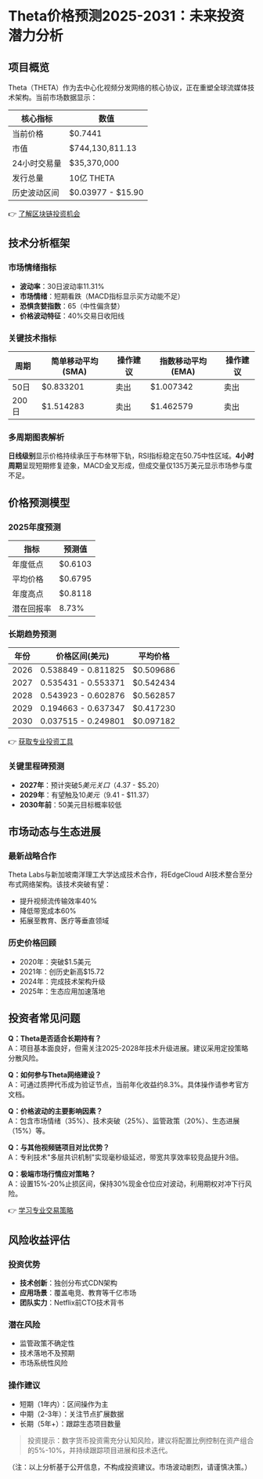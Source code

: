 # Theta价格预测2025-2031：未来投资潜力分析

## 项目概览

Theta（THETA）作为去中心化视频分发网络的核心协议，正在重塑全球流媒体技术架构。当前市场数据显示：

| 核心指标        | 数值              |
|----------------|------------------|
| 当前价格        | $0.7441          |
| 市值           | $744,130,811.13  |
| 24小时交易量    | $35,370,000      |
| 发行总量        | 10亿 THETA       |
| 历史波动区间    | $0.03977 - $15.90|

👉 [了解区块链投资机会](https://bit.ly/okx_welcome)

## 技术分析框架

### 市场情绪指标
- **波动率**：30日波动率11.31%
- **市场情绪**：短期看跌（MACD指标显示买方动能不足）
- **恐惧贪婪指数**：65（中性偏贪婪）
- **价格波动特征**：40%交易日收阳线

### 关键技术指标
| 周期    | 简单移动平均(SMA) | 操作建议 | 指数移动平均(EMA) | 操作建议 |
|---------|-------------------|----------|-------------------|----------|
| 50日    | $0.833201         | 卖出     | $1.007342         | 卖出     |
| 200日   | $1.514283         | 卖出     | $1.462579         | 卖出     |

### 多周期图表解析
**日线级别**显示价格持续承压于布林带下轨，RSI指标稳定在50.75中性区域。**4小时周期**呈现短期修复迹象，MACD金叉形成，但成交量仅135万美元显示市场参与度不足。

## 价格预测模型

### 2025年度预测
| 指标        | 预测值       |
|------------|-------------|
| 年度低点    | $0.6103     |
| 平均价格    | $0.6795     |
| 年度高点    | $0.8118     |
| 潜在回报率  | 8.73%       |

### 长期趋势预测
| 年份    | 价格区间(美元)     | 平均价格  |
|---------|--------------------|-----------|
| 2026    | 0.538849 - 0.811825| $0.509686 |
| 2027    | 0.535431 - 0.553371| $0.542434 |
| 2028    | 0.543923 - 0.602876| $0.562857 |
| 2029    | 0.194663 - 0.637347| $0.417230 |
| 2030    | 0.037515 - 0.249801| $0.097182 |

👉 [获取专业投资工具](https://bit.ly/okx_welcome)

### 关键里程碑预测
- **2027年**：预计突破$5美元关口（$4.37 - $5.20）
- **2029年**：有望触及$10美元（$9.41 - $11.37）
- **2030年前**：50美元目标概率较低

## 市场动态与生态进展

### 最新战略合作
Theta Labs与新加坡南洋理工大学达成技术合作，将EdgeCloud AI技术整合至分布式网络架构。该技术突破有望：
- 提升视频流传输效率40%
- 降低带宽成本60%
- 拓展至教育、医疗等垂直领域

### 历史价格回顾
- 2020年：突破$1.5美元
- 2021年：创历史新高$15.72
- 2024年：完成技术架构升级
- 2025年：生态应用加速落地

## 投资者常见问题

**Q：Theta是否适合长期持有？**  
A：项目基本面良好，但需关注2025-2028年技术升级进展。建议采用定投策略分散风险。

**Q：如何参与Theta网络建设？**  
A：可通过质押代币成为验证节点，当前年化收益约8.3%。具体操作请参考官方文档。

**Q：价格波动的主要影响因素？**  
A：包含市场情绪（35%）、技术突破（25%）、监管政策（20%）、生态进展（15%）等。

**Q：与其他视频链项目对比优势？**  
A：专利技术"多层共识机制"实现毫秒级延迟，带宽共享效率较竞品提升3倍。

**Q：极端市场行情应对策略？**  
A：设置15%-20%止损区间，保持30%现金仓位应对波动，利用期权对冲下行风险。

👉 [学习专业交易策略](https://bit.ly/okx_welcome)

## 风险收益评估

### 投资优势
- **技术创新**：独创分布式CDN架构
- **应用场景**：覆盖电竞、教育等千亿市场
- **团队实力**：Netflix前CTO技术背书

### 潜在风险
- 监管政策不确定性
- 技术落地不及预期
- 市场系统性风险

### 操作建议
- 短期（1年内）：区间操作为主
- 中期（2-3年）：关注节点扩展数据
- 长期（5年+）：跟踪生态项目数量

> 投资提示：数字货币投资需充分认知风险，建议将配置比例控制在资产组合的5%-10%，并持续跟踪项目进展和技术迭代。

（注：以上分析基于公开信息，不构成投资建议。市场波动剧烈，请谨慎决策。）